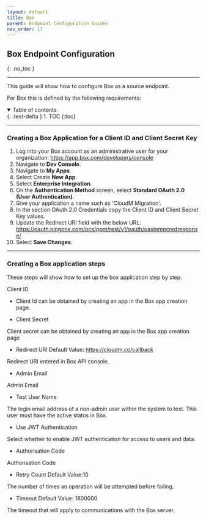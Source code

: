 ```yaml
---
layout: default
title: Box
parent: Endpoint Configuration Guides
nav_order: 17
---
```


## Box Endpoint Configuration
{: .no_toc }

---

This guide will show how to configure Box as a source endpoint. 

For Box this is defined by the following requirements:

<a name="top"></a>
<details open markdown="block">
  <summary>
    Table of contents
  </summary>
  {: .text-delta }
1. TOC
{:toc}
</details>

---

### Creating a Box Application for a Client ID and Client Secret Key

1. Log into your Box account as an administrative user for your organization: https://app.box.com/developers/console
2. Navigate to **Dev Console**.
3. Navigate to **My Apps**.
4. Select Create **New App**.
5. Select **Enterprise Integration**.
6. On the **Authentication Method** screen, select **Standard OAuth 2.0 (User Authentication)**.
7. Give your application a name such as 'CloudM Migration'.
8. In the section OAuth 2.0 Credentials copy the Client ID and Client Secret Key values.
9. Update the Redirect URI field with the below URL: https://oauth.pingone.com/ocs/ppm/rest/v1/oauth/oastempcredresponse/
10. Select **Save Changes**. 

---
### Creating a Box application steps 

These steps will show how to set up the box application step by step. 

Client ID

- Client Id can be obtained by creating an app in the Box app creation page.

- Client Secret

Client secret can be obtained by creating an app in the Box app creation page 

- Redirect URI
Default Value: https://cloudm.co/callback

Redirect URI entered in Box API console.

- Admin Email

Admin Email

- Test User Name

The login email address of a non-admin user within the system to test. This user must have the active status in Box.

- Use JWT Authentication

Select whether to enable JWT authentication for access to users and data.

- Authorisation Code

Authorisation Code

- Retry Count
Default Value:10

The number of times an operation will be attempted before failing.

- Timeout
Default Value: 1800000

The timeout that will apply to communications with the Box server.


